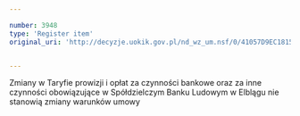 ```yaml
---

number: 3948
type: 'Register item'
original_uri: 'http://decyzje.uokik.gov.pl/nd_wz_um.nsf/0/41057D9EC1815E3BC1257AB1002E5AEF?OpenDocument'


---
```


Zmiany w Taryfie prowizji i opłat za czynności bankowe oraz za inne czynności obowiązujące w Spółdzielczym Banku Ludowym w Elblągu nie stanowią zmiany warunków umowy
